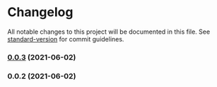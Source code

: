 # Changelog

All notable changes to this project will be documented in this file. See [standard-version](https://github.com/conventional-changelog/standard-version) for commit guidelines.

### [0.0.3](https://github.com/KDJack/el-plus-form/compare/v0.0.2...v0.0.3) (2021-06-02)

### 0.0.2 (2021-06-02)
